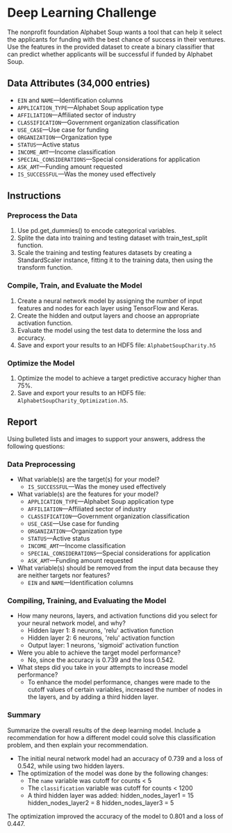 # Deep Learning Challenge

The nonprofit foundation Alphabet Soup wants a tool that can help it select the applicants for funding with the best chance of success in their ventures. Use the features in the provided dataset to create a binary classifier that can predict whether applicants will be successful if funded by Alphabet Soup.

## Data Attributes (34,000 entries)
* `EIN` and `NAME`—Identification columns
* `APPLICATION_TYPE`—Alphabet Soup application type
* `AFFILIATION`—Affiliated sector of industry
* `CLASSIFICATION`—Government organization classification
* `USE_CASE`—Use case for funding
* `ORGANIZATION`—Organization type
* `STATUS`—Active status
* `INCOME_AMT`—Income classification
* `SPECIAL_CONSIDERATIONS`—Special considerations for application
* `ASK_AMT`—Funding amount requested
* `IS_SUCCESSFUL`—Was the money used effectively

## Instructions

### Preprocess the Data

1. Use pd.get_dummies() to encode categorical variables.
2. Splite the data into training and testing dataset with train_test_split function.
3. Scale the training and testing features datasets by creating a StandardScaler instance, fitting it to the training data, then using the transform function.

### Compile, Train, and Evaluate the Model

1. Create a neural network model by assigning the number of input features and nodes for each layer using TensorFlow and Keras.
2. Create the hidden and output layers and choose an appropriate activation function.
3. Evaluate the model using the test data to determine the loss and accuracy.
4. Save and export your results to an HDF5 file: `AlphabetSoupCharity.h5`

### Optimize the Model

1. Optimize the model to achieve a target predictive accuracy higher than 75%.
2. Save and export your results to an HDF5 file: `AlphabetSoupCharity_Optimization.h5`.

## Report

Using bulleted lists and images to support your answers, address the following questions:

### Data Preprocessing
* What variable(s) are the target(s) for your model?
    * `IS_SUCCESSFUL`—Was the money used effectively
* What variable(s) are the features for your model?
    * `APPLICATION_TYPE`—Alphabet Soup application type
    * `AFFILIATION`—Affiliated sector of industry
    * `CLASSIFICATION`—Government organization classification
    * `USE_CASE`—Use case for funding
    * `ORGANIZATION`—Organization type
    * `STATUS`—Active status
    * `INCOME_AMT`—Income classification
    * `SPECIAL_CONSIDERATIONS`—Special considerations for application
    * `ASK_AMT`—Funding amount requested
* What variable(s) should be removed from the input data because they are neither targets nor features?
    * `EIN` and `NAME`—Identification columns

### Compiling, Training, and Evaluating the Model
* How many neurons, layers, and activation functions did you select for your neural network model, and why?
    * Hidden layer 1: 8 neurons, 'relu' activation function
    * Hidden layer 2: 6 neurons, 'relu' activation function
    * Output layer:  1 neurons, 'sigmoid' activation function
* Were you able to achieve the target model performance?
    * No, since the accuracy is 0.739 and the loss 0.542.
* What steps did you take in your attempts to increase model performance?
    * To enhance the model performance, changes were made to the cutoff values of certain variables, increased the number of nodes in the layers, and by adding a third hidden layer.

### Summary
Summarize the overall results of the deep learning model. Include a recommendation for how a different model could solve this classification problem, and then explain your recommendation.

* The initial neural network model had an accuracy of 0.739 and a loss of 0.542, while using two hidden layers.
* The optimization of the model was done by the following changes:
    - The `name` variable was cutoff for counts < 5
    - The `classification` variable was cutoff for counts < 1200
    - A third hidden layer was added:
        hidden_nodes_layer1 =  15
        hidden_nodes_layer2 = 8
        hidden_nodes_layer3 = 5

The optimization improved the accuracy of the model to 0.801 and a loss of 0.447. 